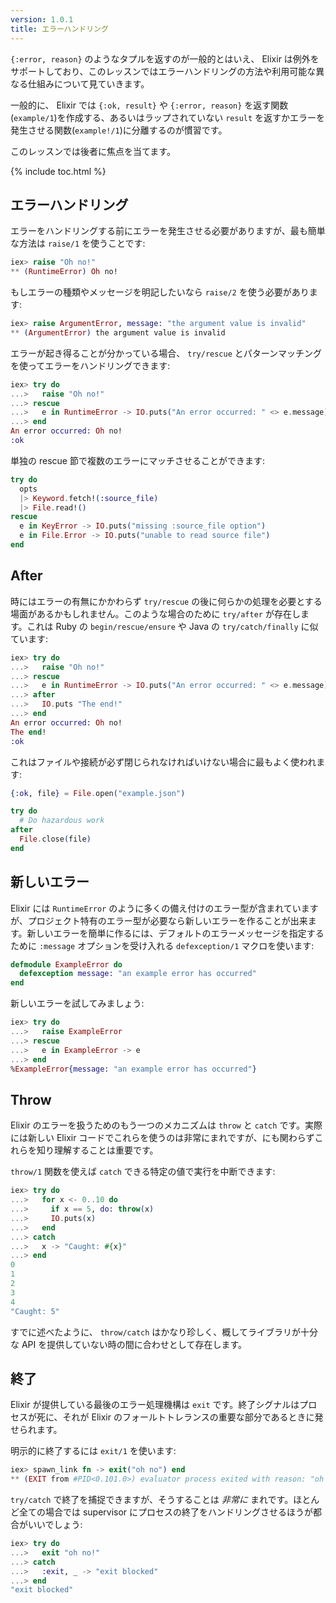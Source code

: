 ```yaml
---
version: 1.0.1
title: エラーハンドリング
---
```


`{:error, reason}` のようなタプルを返すのが一般的とはいえ、 Elixir は例外をサポートしており、このレッスンではエラーハンドリングの方法や利用可能な異なる仕組みについて見ていきます。

一般的に、 Elixir では `{:ok, result}` や `{:error, reason}` を返す関数(`example/1`)を作成する、あるいはラップされていない `result` を返すかエラーを発生させる関数(`example!/1`)に分離するのが慣習です。

このレッスンでは後者に焦点を当てます。

{% include toc.html %}

## エラーハンドリング

エラーをハンドリングする前にエラーを発生させる必要がありますが、最も簡単な方法は `raise/1` を使うことです:

```elixir
iex> raise "Oh no!"
** (RuntimeError) Oh no!
```

もしエラーの種類やメッセージを明記したいなら `raise/2` を使う必要があります:

```elixir
iex> raise ArgumentError, message: "the argument value is invalid"
** (ArgumentError) the argument value is invalid
```

エラーが起き得ることが分かっている場合、 `try/rescue` とパターンマッチングを使ってエラーをハンドリングできます:

```elixir
iex> try do
...>   raise "Oh no!"
...> rescue
...>   e in RuntimeError -> IO.puts("An error occurred: " <> e.message)
...> end
An error occurred: Oh no!
:ok
```

単独の rescue 節で複数のエラーにマッチさせることができます:

```elixir
try do
  opts
  |> Keyword.fetch!(:source_file)
  |> File.read!()
rescue
  e in KeyError -> IO.puts("missing :source_file option")
  e in File.Error -> IO.puts("unable to read source file")
end
```

## After

時にはエラーの有無にかかわらず `try/rescue` の後に何らかの処理を必要とする場面があるかもしれません。このような場合のために `try/after` が存在します。これは Ruby の `begin/rescue/ensure` や Java の `try/catch/finally` に似ています:

```elixir
iex> try do
...>   raise "Oh no!"
...> rescue
...>   e in RuntimeError -> IO.puts("An error occurred: " <> e.message)
...> after
...>   IO.puts "The end!"
...> end
An error occurred: Oh no!
The end!
:ok
```

これはファイルや接続が必ず閉じられなければいけない場合に最もよく使われます:

```elixir
{:ok, file} = File.open("example.json")

try do
  # Do hazardous work
after
  File.close(file)
end
```

## 新しいエラー

Elixir には `RuntimeError` のように多くの備え付けのエラー型が含まれていますが、プロジェクト特有のエラー型が必要なら新しいエラーを作ることが出来ます。新しいエラーを簡単に作るには、デフォルトのエラーメッセージを指定するために `:message` オプションを受け入れる `defexception/1` マクロを使います:

```elixir
defmodule ExampleError do
  defexception message: "an example error has occurred"
end
```

新しいエラーを試してみましょう:

```elixir
iex> try do
...>   raise ExampleError
...> rescue
...>   e in ExampleError -> e
...> end
%ExampleError{message: "an example error has occurred"}
```

## Throw

Elixir のエラーを扱うためのもう一つのメカニズムは `throw` と `catch` です。実際には新しい Elixir コードでこれらを使うのは非常にまれですが、にも関わらずこれらを知り理解することは重要です。

`throw/1` 関数を使えば `catch` できる特定の値で実行を中断できます:

```elixir
iex> try do
...>   for x <- 0..10 do
...>     if x == 5, do: throw(x)
...>     IO.puts(x)
...>   end
...> catch
...>   x -> "Caught: #{x}"
...> end
0
1
2
3
4
"Caught: 5"
```

すでに述べたように、 `throw/catch` はかなり珍しく、概してライブラリが十分な API を提供していない時の間に合わせとして存在します。

## 終了

Elixir が提供している最後のエラー処理機構は `exit` です。終了シグナルはプロセスが死に、それが Elixir のフォールトトレランスの重要な部分であるときに発せられます。

明示的に終了するには `exit/1` を使います:

```elixir
iex> spawn_link fn -> exit("oh no") end
** (EXIT from #PID<0.101.0>) evaluator process exited with reason: "oh no"
```

`try/catch` で終了を捕捉できますが、そうすることは _非常に_ まれです。ほとんど全ての場合では supervisor にプロセスの終了をハンドリングさせるほうが都合がいいでしょう:

```elixir
iex> try do
...>   exit "oh no!"
...> catch
...>   :exit, _ -> "exit blocked"
...> end
"exit blocked"
```
